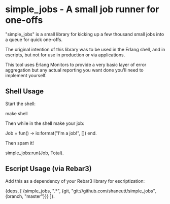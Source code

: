 simple_jobs - A small job runner for one-offs
=====

"simple_jobs" is a small library for kicking up a few thousand small jobs into a
queue for quick one-offs.

The original intention of this library was to be used in the Erlang shell, and
in escripts, but not for use in production or via applications.

This tool uses Erlang Monitors to provide a very basic layer of error aggregation
but any actual reporting you want done you'll need to implement yourself.

Shell Usage
---

Start the shell:

  make shell

Then while in the shell make your job:

  Job = fun() ->
    io:format("I'm a job!", [])
  end.

Then spam it!

  simple_jobs:run(Job, Total).

Escript Usage (via Rebar3)
---

Add this as a dependency of your Rebar3 library for escriptization:

  {deps, [
    {simple_jobs, ".*", {git, "git://github.com/shaneutt/simple_jobs", {branch, "master"}}}
  ]}.
